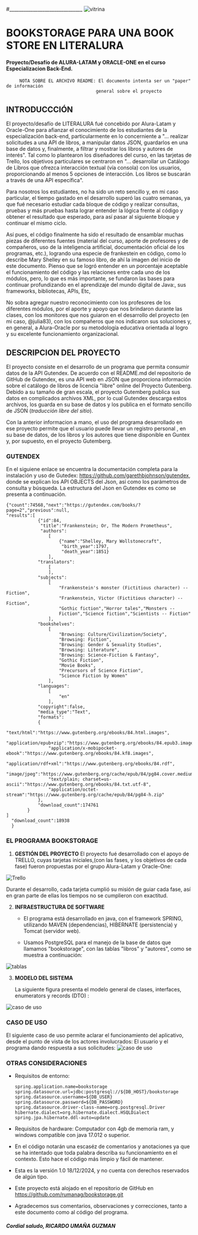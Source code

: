 
#_______________________________
![vitrina](/Tools/Images/frankestein1.png) 

# BOOKSTORAGE PARA  UNA BOOK STORE   EN  LITERALURA
#### Proyecto/Desafío de ALURA-LATAM y ORACLE-ONE en el curso Especializacion Back-End.
         NOTA SOBRE EL ARCHIVO README: El documento intenta ser un "paper" de información
                                      general sobre el proyecto

## INTRODUCCCIÓN

El proyecto/desafío de LITERALURA fué concebido por Alura-Latam y Oracle-One para afianzar 
el conocimiento de los estudiantes de la especialización back-end, particularmente
en lo concerniente a "... realizar solicitudes a una API de libros, a manipular datos JSON, 
guardarlos en una base de datos y, finalmente, a filtrar y mostrar los libros y autores 
de interés".  Tal como lo plantearon los diseñadores del curso, en las tarjetas de Trello,
los objetivos particulares se centraron en  "... desarrollar un Catálogo de Libros que ofrezca 
interacción textual (vía consola) con los usuarios, proporcionando al menos 5 opciones 
de interacción. Los libros se buscarán a través de una API específica". 

Para nosotros los estudiantes, no ha sido un reto sencillo y, en mi caso particular, el 
tiempo gastado en el desarrollo superó las cuatro semanas, ya que fué necesario estudiar cada
bloque de código y realizar consultas,  pruebas y más pruebas hasta lograr entender la lógica
frente al código y obtener el resultado que esperado, para así pasar al siguiente bloque
y continuar el mismo ciclo. 

Así pues, el código finalmente ha sido el resultado de ensamblar muchas piezas de 
diferentes fuentes (material del curso, aporte de profesores y de compañeros, uso de la 
inteligencia artificial, documentación oficial de los programas, etc.), logrando una especie de
frankestein en código, como lo describe Mary Shelley en su famoso libro, de ahí la imagen del
inicio de este documento.
Pienso que se logró entender en un porcentaje aceptable el funcionamiento del código y las 
relaciones entre cada uno de los módulos, pero, lo que es más importante, se fundaron las
bases para continuar profundizando en el aprendizaje del mundo digital de  Java:,  sus 
frameworks, bibliotecas, APIs, Etc,

No sobra agregar nuestro reconocimiento con los profesores de los diferentes módulos, por el
aporte y apoyo que nos brindaron durante las clases, con los monitores  que nos 
guiaron en el desarrollo del proyecto (en mi caso, @julia83), con los compañeros que nos 
indicaron sus soluciones y, en general, a Alura-Oracle por su metodología educativa orientada
al logro y su excelente funcionamiento organizacional.

    

## DESCRIPCION  DEL PROYECTO

   El proyecto consiste en el desarrollo de un programa que permita consumir datos de 
   la API Gutendex. De acuerdo con el README.md del repositorio de GitHub de Gutendex, es una 
   API web en JSON que proporciona información sobre el catálogo de libros de licencia "libre"
   online del Proyecto Gutenberg. 
   Debido a su tamaño de gran escala, el proyecto Gutemberg  publica sus datos en complicados
   archivos XML, por lo cual Gutendex descarga estos archivos, los guarda en su base de datos y
   los publica en el formato sencillo de JSON (*traducción libre del sitio*).
   
   Con la anterior informacion a mano, el uso del programa desarrollado en ese proyecto 
   permite que el usuario  puede llevar un registro personal , en su base de datos, de los 
   libros y los autores que tiene disponible en Guntex y, por supuesto, en el proyecto Gutemberg.
   
### GUTENDEX
    
   En el siguiene enlace se encuentra la documentación completa para la instalación y uso 
   de Gutedex: https://github.com/garethbjohnson/gutendex, donde se explican los API OBJECTS
   del Json, así como los parámetros de consulta y búsqueda. 
   La estructura del Json en Gutendex es como se presenta a continuación.

    {"count":74568,"next":"https://gutendex.com/books/?page=2","previous":null,
	"results":[
				{"id":84,
				 "title":"Frankenstein; Or, The Modern Prometheus",
				 "authors":
					[
						{"name":"Shelley, Mary Wollstonecraft",
						 "birth_year":1797,
						 "death_year":1851}
					],
				"translators":
					[
					],
				"subjects":
					[
						"Frankenstein's monster (Fictitious character) -- Fiction",
						"Frankenstein, Victor (Fictitious character) -- Fiction",
						"Gothic fiction","Horror tales","Monsters -- 
						Fiction","Science fiction","Scientists -- Fiction"
					],
				"bookshelves":
					[
						"Browsing: Culture/Civilization/Society",
						"Browsing: Fiction",
						"Browsing: Gender & Sexuality Studies",
						"Browsing: Literature",
						"Browsing: Science-Fiction & Fantasy",
						"Gothic Fiction",
						"Movie Books",
						"Precursors of Science Fiction",
						"Science Fiction by Women"
					],
				"languages":
					[
						"en"
					],
				"copyright":false,
				"media_type":"Text",
				"formats":
				{
					"text/html":"https://www.gutenberg.org/ebooks/84.html.images",
					"application/epub+zip":"https://www.gutenberg.org/ebooks/84.epub3.images",
					"application/x-mobipocket-ebook":"https://www.gutenberg.org/ebooks/84.kf8.images",
					"application/rdf+xml":"https://www.gutenberg.org/ebooks/84.rdf",
					"image/jpeg":"https://www.gutenberg.org/cache/epub/84/pg84.cover.medium.jpg",
					"text/plain; charset=us-ascii":"https://www.gutenberg.org/ebooks/84.txt.utf-8",
					"application/octet-stream":"https://www.gutenberg.org/cache/epub/84/pg84-h.zip"
				},
				"download_count":174761
			}
	]
      "download_count":18938
      }

### EL PROGRAMA BOOKSTORAGE

1. **GESTIÓN DEL PROYECTO**
   El proyecto fué desarrollado con el apoyo de TRELLO, cuyas tarjetas iniciales,(con las fases, y los objetivos
   de cada fase) fueron propuestas por el grupo  Alura-Latam y Oracle-One:

![Trello](/Tools/Images/trello.png)

   Durante el desarrollo, cada tarjeta cumplió su misión de guiar cada fase, así en gran parte de ellas los tiempos
   no se cumplieron con exactitud.

2. **INFRAESTRUCTURA DE SOFTWARE**

   - El programa está desarrollado en java, con el framework SPRING,  utilizando MAVEN (dependencias),
     HIBERNATE (persistencia) y Tomcat (servidor web).
   
   - Usamos PostgreSQL para el manejo de la base de datos que llamamos  "bookstorage", con las tablas
     "libros" y "autores", como se muestra a continuación:

![tablas](/Tools/Images/tablasRelacion.png)

3. **MODELO DEL SISTEMA**

   La siguiente figura presenta el modelo general de clases, interfaces, enumerators y records (DTO) :


![caso de uso ](/Tools/Images/modelo.png)
 

### CASO DE USO
   El siguiente caso de uso permite aclarar el funcionamiento del aplicativo, desde el punto de vista
   de los actores involucrados: El usuario  y el programa dando respuesta a sus solicitudes:
![caso de uso ](/Tools/Images/casoDeUso.png)

### OTRAS CONSIDERACIONES
   - Requisitos de entorno:

         spring.application.name=bookstorage
         spring.datasource.url=jdbc:postgresql://${DB_HOST}/bookstorage
         spring.datasource.username=${DB_USER}
         spring.datasource.password=${DB_PASSWORD}
         spring.datasource.driver-class-name=org.postgresql.Driver
         hibernate.dialect=org.hibernate.dialect.HSQLDialect
         spring.jpa.hibernate.ddl-auto=update

   - Requisitos de hardware: Computador con 4gb de memoria ram, y windows compatible con 
     java 17.012 o superior.
   -  En el código notarán una escaséz de comentarios y  anotaciones ya que se ha intentado que toda 
      palabra describa su funcionamiento en el contexto. Esto hace el código más limpio y fácil de 
      mantener.
   -  Esta es la versión 1.0 18/12/2024, y  no cuenta con derechos reservados de algún tipo.
   -  Este proyecto está alojado en el repositorio de GitHub en
      https://github.com/rumanag/bookstorage.git
   - Agradecemos sus comentarios,  observaciones y correcciones, tanto a este documento como al código del
     programa.
     
##### Cordial saludo, RICARDO UMAÑA GUZMAN






    
